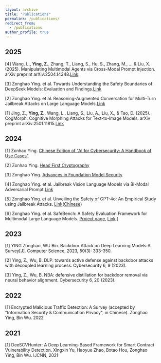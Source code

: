 ```yaml
---
layout: archive
title: "Publications"
permalink: /publications/
redirect_from:
  - /publications
author_profile: true
---
```

## 2025
[4] Wang, L., **Ying, Z.**, Zhang, T., Liang, S., Hu, S., Zhang, M., ... & Liu, X. (2025). Manipulating Multimodal Agents via Cross-Modal Prompt Injection. arXiv preprint arXiv:2504.14348.[Link](https://arxiv.org/abs/2504.14348)

[3] Zonghao Ying. et al. Towards Understanding the Safety Boundaries of DeepSeek Models: Evaluation and Findings.[Link](https://arxiv.org/pdf/2503.15092)

[2] Zonghao Ying. et al. Reasoning-Augmented Conversation for Multi-Turn Jailbreak Attacks on Large Language Models.[Link](https://arxiv.org/abs/2502.11054)

[1] Jing, Z., **Ying, Z.**, Wang, L., Liang, S., Liu, A., Liu, X., & Tao, D. (2025). CogMorph: Cognitive Morphing Attacks for Text-to-Image Models. arXiv preprint arXiv:2501.11815.[Link](https://arxiv.org/pdf/2501.11815)

## 2024
[1] Zonhao Ying. [Chinese Edition of "AI for Cybersecurity: A Handbook of Use Cases"](https://elwood.gitbook.io/ai-for-cybersecurity)

[2] Zonhao Ying. [Head First Cryptography](https://elwood.gitbook.io/head-first-cryptography/)

[3] Zonghao Ying. [Advances in Foundation Model Security](https://elwood.gitbook.io/foundation-model-sec/)

[4] Zonghao Ying. et al. Jailbreak Vision Language Models via Bi-Modal Adversarial Prompt.[Link](https://arxiv.org/abs/2406.04031)

[5] Zonghao Ying. et al. Unveiling the Safety of GPT-4o: An Empirical Study using Jailbreak Attacks. [Link](https://arxiv.org/abs/2406.06302)([Chinese](https://mp.weixin.qq.com/s/5fK3WyYnwMND8gXjWb-B2g))

[6] Zonghao Ying. et al. SafeBench: A Safety Evaluation Framework for Multimodal Large Language Models. [Project page](https://safebench-mm.github.io/), [Link](https://arxiv.org/abs/2410.18927).)
## 2023
[1] YING Zonghao, WU Bin. Backdoor Attack on Deep Learning Models:A Survey[J]. Computer Science, 2023, 50(3): 333-350.

[2] Ying, Z., Wu, B. DLP: towards active defense against backdoor attacks with decoupled learning process. Cybersecurity 6, 9 (2023).

[3] Ying, Z., Wu, B. NBA: defensive distillation for backdoor removal via neural behavior alignment. Cybersecurity 6, 20 (2023).
## 2022
[1] Encrypted Malicious Traffic Detection: A Survey (accepted by "Information Security & Communication Privacy", in Chinese). Zonghao Ying, Bin Wu. 2022
## 2021
[1] DeeSCVHunter: A Deep Learning-Based Framework for Smart Contract Vulnerability Detection. Xingxin Yu, Haoyue Zhao, Botao Hou, Zonghao Ying, Bin Wu. IJCNN, 2021
